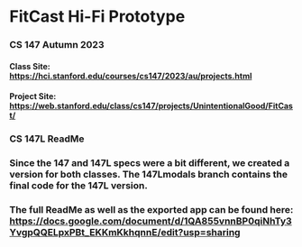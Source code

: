 # FitCast Hi-Fi Prototype
### CS 147 Autumn 2023
#### Class Site: https://hci.stanford.edu/courses/cs147/2023/au/projects.html
#### Project Site: https://web.stanford.edu/class/cs147/projects/UnintentionalGood/FitCast/


### CS 147L ReadMe
### Since the 147 and 147L specs were a bit different, we created a version for both classes. The 147Lmodals branch contains the final code for the 147L version.
### The full ReadMe as well as the exported app can be found here: https://docs.google.com/document/d/1QA855vnnBP0qiNhTy3YvgpQQELpxPBt_EKKmKkhqnnE/edit?usp=sharing

